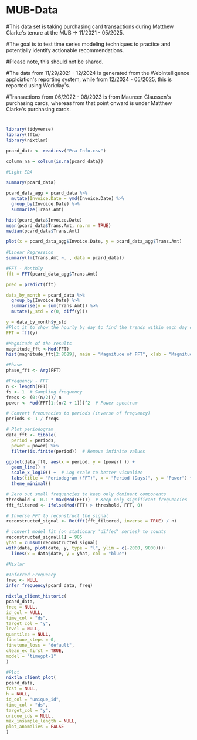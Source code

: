 # MUB-Data

#This data set is taking purchasing card transactions during Matthew Clarke's tenure at the MUB -> 11/2021 - 05/2025.

#The goal is to test time series modeling techniques to practice and potentially identify actionable recommendations.

#Please note, this should not be shared.

#The data from 11/29/2021 - 12/2024 is generated from the WebIntelligence applciation's reporting system, while from 12/2024 - 05/2025, this is reported using Workday's.

#Transactions from 06/2022 - 08/2023 is from Maureen Claussen's purchasing cards, whereas from that point onward is under Matthew Clarke's purchasing cards.

#

```r
library(tidyverse)
library(fftw)
library(nixtlar)

pcard_data <- read.csv("Pra Info.csv")

column_na = colsum(is.na(pcard_data))

#Light EDA

summary(pcard_data)

pcard_data_agg = pcard_data %>%
  mutate(Invoice.Date = ymd(Invoice.Date) %>%
  group_by(Invoice.Date) %>%
  summarize(Trans.Amt)

hist(pcard_data$Invoice.Date)
mean(pcard_data$Trans.Amt, na.rm = TRUE)
median(pcard_data$Trans.Amt)

plot(x = pcard_data_agg$Invoice.Date, y = pcard_data_agg$Trans.Amt)
  
#Linear Regression
summary(lm(Trans.Amt ~. , data = pcard_data))

#FFT - Monthly
fft = FFT(pcard_data_agg$Trans.Amt)

pred = predict(fft)

data_by_month = pcard_data %>%
  group_by(Invoice.Date) %>% 
  summarise(y = sum(Trans.Amt)) %>% 
  mutate(y_std = c(0, diff(y)))

y = data_by_month$y_std
#Plot it to show the hourly by day to find the trends within each day of the week
FFT = fft(y)

#Magnitude of the results
magnitude_fft <-Mod(FFT)
hist(magnitude_fft[2:8689], main = "Magnitude of FFT", xlab = "Magnitude per Index")

#Phase
phase_fft <- Arg(FFT)

#Frequency - FFT
n <- length(FFT)
fs <- 1  # Sampling frequency
freqs <- (0:(n/2))/ n
power <- Mod(FFT[1:(n/2 + 1)])^2  # Power spectrum

# Convert frequencies to periods (inverse of frequency)
periods <- 1 / freqs

# Plot periodogram
data_fft <- tibble(
  period = periods,
  power = power) %>%
  filter(is.finite(period))  # Remove infinite values

ggplot(data_fft, aes(x = period, y = (power) )) +
  geom_line() +
  scale_x_log10() +  # Log scale to better visualize
  labs(title = "Periodogram (FFT)", x = "Period (Days)", y = "Power") +
  theme_minimal()

# Zero out small frequencies to keep only dominant components
threshold <- 0.1 * max(Mod(FFT))  # Keep only significant frequencies
fft_filtered <- ifelse(Mod(FFT) > threshold, FFT, 0)

# Inverse FFT to reconstruct the signal
reconstructed_signal <- Re(fft(fft_filtered, inverse = TRUE) / n)

# convert model fit (on stationary 'diffed' series) to counts
reconstructed_signal[1] = 985
yhat = cumsum(reconstructed_signal)
with(data, plot(date, y, type = "l", ylim = c(-2000, 9000)))+
  lines(x = data$date, y = yhat, col = "blue")

#Nixlar

#Inferred Frequency
freq <- NULL
infer_frequency(pcard_data, freq)

nixtla_client_historic(
pcard_data,
freq = NULL,
id_col = NULL,
time_col = "ds",
target_col = "y",
level = NULL,
quantiles = NULL,
finetune_steps = 0,
finetune_loss = "default",
clean_ex_first = TRUE,
model = "timegpt-1"
)

#Plot
nixtla_client_plot(
pcard_data,
fcst = NULL,
h = NULL,
id_col = "unique_id",
time_col = "ds",
target_col = "y",
unique_ids = NULL,
max_insample_length = NULL,
plot_anomalies = FALSE
)
```
